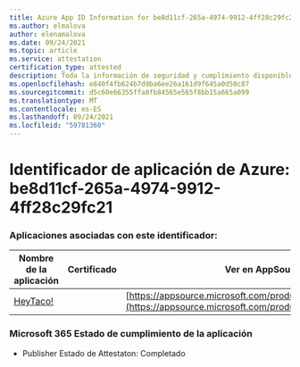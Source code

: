 ```yaml
---
title: Azure App ID Information for be8d11cf-265a-4974-9912-4ff28c29fc21
ms.author: elmalova
author: elenamalova
ms.date: 09/24/2021
ms.topic: article
ms.service: attestation
certification_type: attested
description: Toda la información de seguridad y cumplimiento disponible para be8d11cf-265a-4974-9912-4ff28c29fc21.
ms.openlocfilehash: e840f4fb624b7d9ba6ee26a161d9f645a0d50c87
ms.sourcegitcommit: d5c60e66355ffa8fb84565e565f8bb15a665a099
ms.translationtype: MT
ms.contentlocale: es-ES
ms.lasthandoff: 09/24/2021
ms.locfileid: "59781360"
---
```

# <a name="azure-app-id-be8d11cf-265a-4974-9912-4ff28c29fc21"></a>Identificador de aplicación de Azure: be8d11cf-265a-4974-9912-4ff28c29fc21


### <a name="apps-associated-with-this-id"></a>Aplicaciones asociadas con este identificador:
| **Nombre de la aplicación** | **Certificado** | **Ver en AppSource** |
|--------------|---------------|-----------------------|
| [HeyTaco!](https://docs.microsoft.com/microsoft-365-app-certification/forward/WA200001346) |  | [https://appsource.microsoft.com/product/office/WA200001346](https://appsource.microsoft.com/product/office/WA200001346) |

### <a name="microsoft-365-app-compliance-status"></a>Microsoft 365 Estado de cumplimiento de la aplicación
- Publisher Estado de Attestaton: Completado
